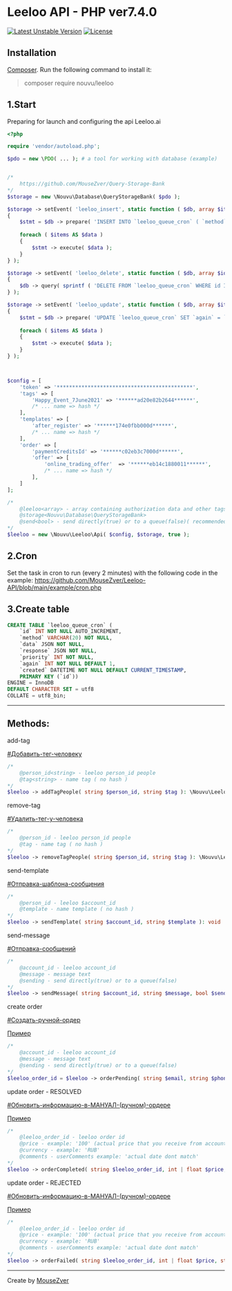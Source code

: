 Leeloo API - PHP ver7.4.0
=
[![Latest Unstable Version](https://poser.pugx.org/nouvu/leeloo/v/stable)](https://packagist.org/packages/nouvu/leeloo) [![License](https://poser.pugx.org/nouvu/leeloo/license)](//packagist.org/packages/nouvu/leeloo)

## Installation
[Composer](http://getcomposer.org). Run the following command to install it:
> composer require nouvu/leeloo

## 1.Start

Preparing for launch and configuring the api Leeloo.ai

```php
<?php

require 'vendor/autoload.php';

$pdo = new \PDO( ... ); # a tool for working with database (example)


/*
	https://github.com/MouseZver/Query-Storage-Bank
*/
$storage = new \Nouvu\Database\QueryStorageBank( $pdo );

$storage -> setEvent( 'leeloo_insert', static function ( $db, array $items ): void
{
	$stmt = $db -> prepare( 'INSERT INTO `leeloo_queue_cron` ( `method`, `data`, `response`, `priority` ) VALUES ( ?,?,?,? )' );
	
	foreach ( $items AS $data )
	{
		$stmt -> execute( $data );
	}
} );

$storage -> setEvent( 'leeloo_delete', static function ( $db, array $ids ): void
{
	$db -> query( sprintf ( 'DELETE FROM `leeloo_queue_cron` WHERE id IN ( %s )', implode ( ',', $ids ) ) );
} );

$storage -> setEvent( 'leeloo_update', static function ( $db, array $items ): void
{
	$stmt = $db -> prepare( 'UPDATE `leeloo_queue_cron` SET `again` = `again` + 1, `response` = ? WHERE `id` = ?' );
	
	foreach ( $items AS $data )
	{
		$stmt -> execute( $data );
	}
} );



$config = [
	'token' => '********************************************',
	'tags' => [
		'Happy_Event_7June2021' => '******ad20e82b2644******',
		/* ... name => hash */
	],
	'templates' => [
		'after_register' => '******174e0fbb000d******',
		/* ... name => hash */
	],
	'order' => [
		'paymentCreditsId' => '******c02eb3c7000d******',
		'offer' => [
			'online_trading_offer'	=> '******eb14c1880011******',
			/* ... name => hash */
		],
	]
];

/*
	@leeloo<array> - array containing authorization data and other tags, templates, etc.
	@storage<Nouvu\Database\QueryStorageBank>
	@send<bool> - send directly(true) or to a queue(false)( recommended ).
*/
$leeloo = new \Nouvu\Leeloo\Api( $config, $storage, true );
```

## 2.Cron
Set the task in cron to run (every 2 minutes) with the following code in the example:
https://github.com/MouseZver/Leeloo-API/blob/main/example/cron.php

## 3.Create table
```sql
CREATE TABLE `leeloo_queue_cron` (
	`id` INT NOT NULL AUTO_INCREMENT,
	`method` VARCHAR(20) NOT NULL,
	`data` JSON NOT NULL,
	`response` JSON NOT NULL,
	`priority` INT NOT NULL,
	`again` INT NOT NULL DEFAULT 1,
	`created` DATETIME NOT NULL DEFAULT CURRENT_TIMESTAMP,
	PRIMARY KEY (`id`))
ENGINE = InnoDB
DEFAULT CHARACTER SET = utf8
COLLATE = utf8_bin;
```
***

## Methods:

add-tag

[#Добавить-тег-человеку](https://leelooai.atlassian.net/wiki/spaces/DOC/pages/1389756423/API+v+2.0#Добавить-тег-человеку)
```php
/*
    @person_id<string> - leeloo person_id people
    @tag<string> - name tag ( no hash )
*/
$leeloo -> addTagPeople( string $person_id, string $tag ): \Nouvu\Leeloo\Api
```

remove-tag

[#Удалить-тег-у-человека](https://leelooai.atlassian.net/wiki/spaces/DOC/pages/1389756423/API+v+2.0#Удалить-тег-у-человека)
```php
/*
    @person_id - leeloo person_id people
    @tag - name tag ( no hash )
*/
$leeloo -> removeTagPeople( string $person_id, string $tag ): \Nouvu\Leeloo\Api
```

send-template

[#Отправка-шаблона-сообщения](https://leelooai.atlassian.net/wiki/spaces/DOC/pages/1389756423/API+v+2.0#Отправка-шаблона-сообщения)
```php
/*
    @person_id - leeloo $account_id
    @template - name template ( no hash )
*/
$leeloo -> sendTemplate( string $account_id, string $template ): void
```

send-message

[#Отправка-сообщений](https://leelooai.atlassian.net/wiki/spaces/DOC/pages/1389756423/API+v+2.0#Отправка-сообщений)
```php
/*
    @account_id - leeloo account_id
    @message - message text
    @sending - send directly(true) or to a queue(false)
*/
$leeloo -> sendMessage( string $account_id, string $message, bool $sending = true ): void
```

create order

[#Создать-ручной-ордер](https://leelooai.atlassian.net/wiki/spaces/DOC/pages/1389756423/API+v+2.0#Создать-ручной-ордер)

[Пример](https://github.com/MouseZver/Leeloo-API/blob/main/example/failed_order_pending.php)
```php
/*
    @account_id - leeloo account_id
    @message - message text
    @sending - send directly(true) or to a queue(false)
*/
$leeloo_order_id = $leeloo -> orderPending( string $email, string $phone, string $personId, string $offer ): ?string
```

update order - RESOLVED

[#Обновить-информацию-в-МАНУАЛ-(ручном)-ордере](https://leelooai.atlassian.net/wiki/spaces/DOC/pages/1389756423/API+v+2.0#Обновить-информацию-в-МАНУАЛ-(ручном)-ордере)

[Пример](https://github.com/MouseZver/Leeloo-API/blob/main/example/failed_order_update.php)
```php
/*
    @leeloo_order_id - leeloo order id
    @price - example: '100' (actual price that you receive from account)
    @currency - example: 'RUB'
    @comments - userComments example: 'actual date dont match'
*/
$leeloo -> orderCompleted( string $leeloo_order_id, int | float $price, string $currency = 'USD', string $comments = 'card' ): void
```

update order - REJECTED

[#Обновить-информацию-в-МАНУАЛ-(ручном)-ордере](https://leelooai.atlassian.net/wiki/spaces/DOC/pages/1389756423/API+v+2.0#Обновить-информацию-в-МАНУАЛ-(ручном)-ордере)

[Пример](https://github.com/MouseZver/Leeloo-API/blob/main/example/failed_order_update.php)
```php
/*
    @leeloo_order_id - leeloo order id
    @price - example: '100' (actual price that you receive from account)
    @currency - example: 'RUB'
    @comments - userComments example: 'actual date dont match'
*/
$leeloo -> orderFailed( string $leeloo_order_id, int | float $price, string $currency = 'USD', string $comments = 'card' ): void
```
***

Create by [MouseZver](//php.ru/forum/members/40235)
